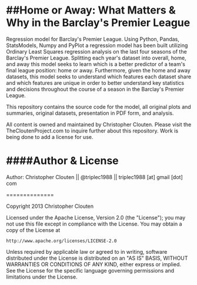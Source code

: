 ##Home or Away: What Matters & Why in the Barclay's Premier League
=============

Regression model for Barclay's Premier League. Using Python, Pandas, StatsModels, Numpy and PyPlot a regression model has been built utilizing Ordinary Least Squares regression analysis on the last four seasons of the Barclay's Premier League. Splitting each year's dataset into overall, home, and away this model seeks to learn which is a better predictor of a team's final league position: home or away. Furthermore, given the home and away datasets, this model seeks to understand which features each dataset share and which features are unique in order to better understand key statistics and decisions throughout the course of a season in the Barclay's Premier League.

This repository contains the source code for the model, all original plots and summaries, original datasets, presentation in PDF form, and analysis.

All content is owned and maintained by Christopher Clouten. Please visit the TheCloutenProject.com to inquire further about this repository. Work is being done to add a license for use.

####Author & License
==============

Author: Christopher Clouten || @triplec1988 || triplec1988 [at] gmail [dot] com

==============

Copyright 2013 Christopher Clouten

Licensed under the Apache License, Version 2.0 (the "License");
you may not use this file except in compliance with the License.
You may obtain a copy of the License at

    http://www.apache.org/licenses/LICENSE-2.0

Unless required by applicable law or agreed to in writing, software
distributed under the License is distributed on an "AS IS" BASIS,
WITHOUT WARRANTIES OR CONDITIONS OF ANY KIND, either express or implied.
See the License for the specific language governing permissions and
limitations under the License.
